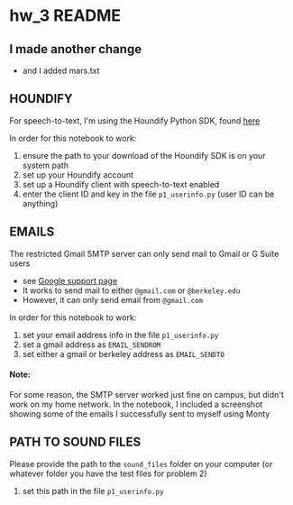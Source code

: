 # hw_3 README

## I made another change
* and I added mars.txt

## HOUNDIFY
For speech-to-text, I'm using the Houndify Python SDK, found [here](https://www.houndify.com/sdks#python)

In order for this notebook to work:
1. ensure the path to your download of the Houndify SDK is on your system path
2. set up your Houndify account
3. set up a Houndify client with speech-to-text enabled
4. enter the client ID and key in the file `p1_userinfo.py` (user ID can be anything)

## EMAILS
The restricted Gmail SMTP server can only send mail to Gmail or G Suite users
* see [Google support page](https://support.google.com/a/answer/176600?hl=en)
* It works to send mail to either `@gmail.com` or `@berkeley.edu`
* However, it can only send email from `@gmail.com`

In order for this notebook to work:
1. set your email address info in the file `p1_userinfo.py`
2. set a gmail address as `EMAIL_SENDROM`
3. set either a gmail or berkeley address as `EMAIL_SENDTO`

#### Note:
For some reason, the SMTP server worked just fine on campus, but didn't work on my home network. In the notebook, I included a screenshot showing some of the emails I successfully sent to myself using Monty

## PATH TO SOUND FILES
Please provide the path to the `sound_files` folder on your computer (or whatever folder you have the test files for problem 2)
1. set this path in the file `p1_userinfo.py`
